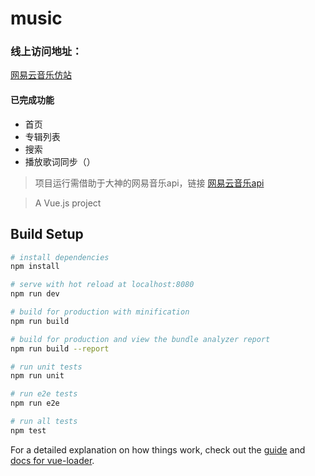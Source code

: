 # music


### 线上访问地址：
<a href="http://music.test.cross-earth.com" target="_blank">网易云音乐仿站</a>

#### 已完成功能
* 首页
* 专辑列表
* 搜索
* 播放歌词同步（）

> 项目运行需借助于大神的网易音乐api，链接
<a href="http://musicapi.leanapp.cn/" target="_blank">网易云音乐api</a>

> A Vue.js project

## Build Setup

``` bash
# install dependencies
npm install

# serve with hot reload at localhost:8080
npm run dev

# build for production with minification
npm run build

# build for production and view the bundle analyzer report
npm run build --report

# run unit tests
npm run unit

# run e2e tests
npm run e2e

# run all tests
npm test
```

For a detailed explanation on how things work, check out the [guide](http://vuejs-templates.github.io/webpack/) and [docs for vue-loader](http://vuejs.github.io/vue-loader).
